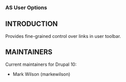 ### AS User Options

## INTRODUCTION

Provides fine-grained control over links in user toolbar.

## MAINTAINERS

Current maintainers for Drupal 10:

- Mark Wilson (markewilson)
